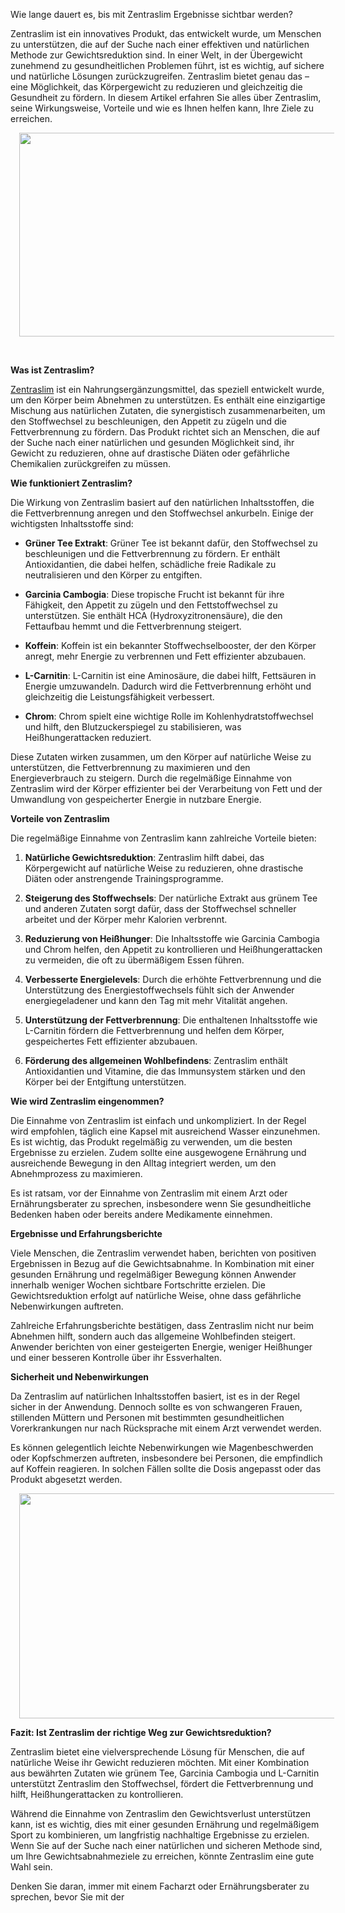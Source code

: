 Wie lange dauert es, bis mit Zentraslim Ergebnisse sichtbar werden?

<p data-end="760" data-start="165">Zentraslim ist ein innovatives Produkt, das entwickelt wurde, um Menschen zu unterst&uuml;tzen, die auf der Suche nach einer effektiven und nat&uuml;rlichen Methode zur Gewichtsreduktion sind. In einer Welt, in der &Uuml;bergewicht zunehmend zu gesundheitlichen Problemen f&uuml;hrt, ist es wichtig, auf sichere und nat&uuml;rliche L&ouml;sungen zur&uuml;ckzugreifen. Zentraslim bietet genau das &ndash; eine M&ouml;glichkeit, das K&ouml;rpergewicht zu reduzieren und gleichzeitig die Gesundheit zu f&ouml;rdern. In diesem Artikel erfahren Sie alles &uuml;ber Zentraslim, seine Wirkungsweise, Vorteile und wie es Ihnen helfen kann, Ihre Ziele zu erreichen.</p>
<div class="separator" style="clear: both; text-align: center;"><a style="margin-left: 1em; margin-right: 1em;" href="https://blogger.googleusercontent.com/img/b/R29vZ2xl/AVvXsEjsLZn2605Eenr4OOA09ULkZHbiIE9stkEfaPG2NdeopstFZJ0C-hloE5V9KiPCdU3M72QCc9yJikTv2gjqSIQiqWGxW0i9ggGEFxnMKVVptIhsWNbhyeLNFbeaEPXAKdlXhrU_8ekbUXdTLc4-U4R2JgLNtBZ6h5w-ylvvGLVWivNcJVa7Vr-bWtw61Ylq/s512/unnamed%20(7).png"><img src="https://blogger.googleusercontent.com/img/b/R29vZ2xl/AVvXsEjsLZn2605Eenr4OOA09ULkZHbiIE9stkEfaPG2NdeopstFZJ0C-hloE5V9KiPCdU3M72QCc9yJikTv2gjqSIQiqWGxW0i9ggGEFxnMKVVptIhsWNbhyeLNFbeaEPXAKdlXhrU_8ekbUXdTLc4-U4R2JgLNtBZ6h5w-ylvvGLVWivNcJVa7Vr-bWtw61Ylq/w640-h326/unnamed%20(7).png" alt="" width="640" height="326" border="0" data-original-height="260" data-original-width="512" /></a></div>
<p>&nbsp;</p>
<p data-end="785" data-start="762"><strong data-end="785" data-start="762">Was ist Zentraslim?</strong></p>
<p data-end="1320" data-start="787"><a href="https://zentraslim.de/">Zentraslim</a> ist ein Nahrungserg&auml;nzungsmittel, das speziell entwickelt wurde, um den K&ouml;rper beim Abnehmen zu unterst&uuml;tzen. Es enth&auml;lt eine einzigartige Mischung aus nat&uuml;rlichen Zutaten, die synergistisch zusammenarbeiten, um den Stoffwechsel zu beschleunigen, den Appetit zu z&uuml;geln und die Fettverbrennung zu f&ouml;rdern. Das Produkt richtet sich an Menschen, die auf der Suche nach einer nat&uuml;rlichen und gesunden M&ouml;glichkeit sind, ihr Gewicht zu reduzieren, ohne auf drastische Di&auml;ten oder gef&auml;hrliche Chemikalien zur&uuml;ckgreifen zu m&uuml;ssen.</p>
<p data-end="1354" data-start="1322"><strong data-end="1354" data-start="1322">Wie funktioniert Zentraslim?</strong></p>
<p data-end="1533" data-start="1356">Die Wirkung von Zentraslim basiert auf den nat&uuml;rlichen Inhaltsstoffen, die die Fettverbrennung anregen und den Stoffwechsel ankurbeln. Einige der wichtigsten Inhaltsstoffe sind:</p>
<ul data-end="2524" data-start="1535">
<li data-end="1778" data-start="1535">
<p data-end="1778" data-start="1537"><strong data-end="1559" data-start="1537">Gr&uuml;ner Tee Extrakt</strong>: Gr&uuml;ner Tee ist bekannt daf&uuml;r, den Stoffwechsel zu beschleunigen und die Fettverbrennung zu f&ouml;rdern. Er enth&auml;lt Antioxidantien, die dabei helfen, sch&auml;dliche freie Radikale zu neutralisieren und den K&ouml;rper zu entgiften.</p>
</li>
<li data-end="2024" data-start="1782">
<p data-end="2024" data-start="1784"><strong data-end="1805" data-start="1784">Garcinia Cambogia</strong>: Diese tropische Frucht ist bekannt f&uuml;r ihre F&auml;higkeit, den Appetit zu z&uuml;geln und den Fettstoffwechsel zu unterst&uuml;tzen. Sie enth&auml;lt HCA (Hydroxyzitronens&auml;ure), die den Fettaufbau hemmt und die Fettverbrennung steigert.</p>
</li>
<li data-end="2169" data-start="2026">
<p data-end="2169" data-start="2028"><strong data-end="2039" data-start="2028">Koffein</strong>: Koffein ist ein bekannter Stoffwechselbooster, der den K&ouml;rper anregt, mehr Energie zu verbrennen und Fett effizienter abzubauen.</p>
</li>
<li data-end="2364" data-start="2171">
<p data-end="2364" data-start="2173"><strong data-end="2187" data-start="2173">L-Carnitin</strong>: L-Carnitin ist eine Aminos&auml;ure, die dabei hilft, Fetts&auml;uren in Energie umzuwandeln. Dadurch wird die Fettverbrennung erh&ouml;ht und gleichzeitig die Leistungsf&auml;higkeit verbessert.</p>
</li>
<li data-end="2524" data-start="2366">
<p data-end="2524" data-start="2368"><strong data-end="2377" data-start="2368">Chrom</strong>: Chrom spielt eine wichtige Rolle im Kohlenhydratstoffwechsel und hilft, den Blutzuckerspiegel zu stabilisieren, was Hei&szlig;hungerattacken reduziert.</p>
</li>
</ul>
<p data-end="2850" data-start="2526">Diese Zutaten wirken zusammen, um den K&ouml;rper auf nat&uuml;rliche Weise zu unterst&uuml;tzen, die Fettverbrennung zu maximieren und den Energieverbrauch zu steigern. Durch die regelm&auml;&szlig;ige Einnahme von Zentraslim wird der K&ouml;rper effizienter bei der Verarbeitung von Fett und der Umwandlung von gespeicherter Energie in nutzbare Energie.</p>
<p data-end="2879" data-start="2852"><strong data-end="2879" data-start="2852">Vorteile von Zentraslim</strong></p>
<p data-end="2953" data-start="2881">Die regelm&auml;&szlig;ige Einnahme von Zentraslim kann zahlreiche Vorteile bieten:</p>
<ol data-end="4073" data-start="2955">
<li data-end="3130" data-start="2955">
<p data-end="3130" data-start="2958"><strong data-end="2990" data-start="2958">Nat&uuml;rliche Gewichtsreduktion</strong>: Zentraslim hilft dabei, das K&ouml;rpergewicht auf nat&uuml;rliche Weise zu reduzieren, ohne drastische Di&auml;ten oder anstrengende Trainingsprogramme.</p>
</li>
<li data-end="3320" data-start="3132">
<p data-end="3320" data-start="3135"><strong data-end="3167" data-start="3135">Steigerung des Stoffwechsels</strong>: Der nat&uuml;rliche Extrakt aus gr&uuml;nem Tee und anderen Zutaten sorgt daf&uuml;r, dass der Stoffwechsel schneller arbeitet und der K&ouml;rper mehr Kalorien verbrennt.</p>
</li>
<li data-end="3517" data-start="3322">
<p data-end="3517" data-start="3325"><strong data-end="3355" data-start="3325">Reduzierung von Hei&szlig;hunger</strong>: Die Inhaltsstoffe wie Garcinia Cambogia und Chrom helfen, den Appetit zu kontrollieren und Hei&szlig;hungerattacken zu vermeiden, die oft zu &uuml;berm&auml;&szlig;igem Essen f&uuml;hren.</p>
</li>
<li data-end="3719" data-start="3519">
<p data-end="3719" data-start="3522"><strong data-end="3551" data-start="3522">Verbesserte Energielevels</strong>: Durch die erh&ouml;hte Fettverbrennung und die Unterst&uuml;tzung des Energiestoffwechsels f&uuml;hlt sich der Anwender energiegeladener und kann den Tag mit mehr Vitalit&auml;t angehen.</p>
</li>
<li data-end="3900" data-start="3721">
<p data-end="3900" data-start="3724"><strong data-end="3761" data-start="3724">Unterst&uuml;tzung der Fettverbrennung</strong>: Die enthaltenen Inhaltsstoffe wie L-Carnitin f&ouml;rdern die Fettverbrennung und helfen dem K&ouml;rper, gespeichertes Fett effizienter abzubauen.</p>
</li>
<li data-end="4073" data-start="3902">
<p data-end="4073" data-start="3905"><strong data-end="3948" data-start="3905">F&ouml;rderung des allgemeinen Wohlbefindens</strong>: Zentraslim enth&auml;lt Antioxidantien und Vitamine, die das Immunsystem st&auml;rken und den K&ouml;rper bei der Entgiftung unterst&uuml;tzen.</p>
</li>
</ol>
<p data-end="4111" data-start="4075"><strong data-end="4111" data-start="4075">Wie wird Zentraslim eingenommen?</strong></p>
<p data-end="4482" data-start="4113">Die Einnahme von Zentraslim ist einfach und unkompliziert. In der Regel wird empfohlen, t&auml;glich eine Kapsel mit ausreichend Wasser einzunehmen. Es ist wichtig, das Produkt regelm&auml;&szlig;ig zu verwenden, um die besten Ergebnisse zu erzielen. Zudem sollte eine ausgewogene Ern&auml;hrung und ausreichende Bewegung in den Alltag integriert werden, um den Abnehmprozess zu maximieren.</p>
<p data-end="4677" data-start="4484">Es ist ratsam, vor der Einnahme von Zentraslim mit einem Arzt oder Ern&auml;hrungsberater zu sprechen, insbesondere wenn Sie gesundheitliche Bedenken haben oder bereits andere Medikamente einnehmen.</p>
<p data-end="4716" data-start="4679"><strong data-end="4716" data-start="4679">Ergebnisse und Erfahrungsberichte</strong></p>
<p data-end="5079" data-start="4718">Viele Menschen, die Zentraslim verwendet haben, berichten von positiven Ergebnissen in Bezug auf die Gewichtsabnahme. In Kombination mit einer gesunden Ern&auml;hrung und regelm&auml;&szlig;iger Bewegung k&ouml;nnen Anwender innerhalb weniger Wochen sichtbare Fortschritte erzielen. Die Gewichtsreduktion erfolgt auf nat&uuml;rliche Weise, ohne dass gef&auml;hrliche Nebenwirkungen auftreten.</p>
<p data-end="5342" data-start="5081">Zahlreiche Erfahrungsberichte best&auml;tigen, dass Zentraslim nicht nur beim Abnehmen hilft, sondern auch das allgemeine Wohlbefinden steigert. Anwender berichten von einer gesteigerten Energie, weniger Hei&szlig;hunger und einer besseren Kontrolle &uuml;ber ihr Essverhalten.</p>
<p data-end="5377" data-start="5344"><strong data-end="5377" data-start="5344">Sicherheit und Nebenwirkungen</strong></p>
<p data-end="5653" data-start="5379">Da Zentraslim auf nat&uuml;rlichen Inhaltsstoffen basiert, ist es in der Regel sicher in der Anwendung. Dennoch sollte es von schwangeren Frauen, stillenden M&uuml;ttern und Personen mit bestimmten gesundheitlichen Vorerkrankungen nur nach R&uuml;cksprache mit einem Arzt verwendet werden.</p>
<p data-end="5897" data-start="5655">Es k&ouml;nnen gelegentlich leichte Nebenwirkungen wie Magenbeschwerden oder Kopfschmerzen auftreten, insbesondere bei Personen, die empfindlich auf Koffein reagieren. In solchen F&auml;llen sollte die Dosis angepasst oder das Produkt abgesetzt werden.</p>
<p><a style="margin-left: 1em; margin-right: 1em;" href="https://blogger.googleusercontent.com/img/b/R29vZ2xl/AVvXsEj0KdDJffICCN2H_moa5oBKGqQppRH4h-RkS5KwS9Z_H3L7CAZfUzLvft_11828sivdECxZeyIGBybbv5bOsedro9wadl7zchyphenhyphen0GiZOzRg94sa0BbkzRvkMmkZ8dNmemeYwie1JmHz2opt5PgAC0JWMoa8lYhqggl9tuG-NcIMXSl-B2CdLmkMZFbKh98mu/s512/unnamed%20(3).jpg"><img src="https://blogger.googleusercontent.com/img/b/R29vZ2xl/AVvXsEj0KdDJffICCN2H_moa5oBKGqQppRH4h-RkS5KwS9Z_H3L7CAZfUzLvft_11828sivdECxZeyIGBybbv5bOsedro9wadl7zchyphenhyphen0GiZOzRg94sa0BbkzRvkMmkZ8dNmemeYwie1JmHz2opt5PgAC0JWMoa8lYhqggl9tuG-NcIMXSl-B2CdLmkMZFbKh98mu/w640-h360/unnamed%20(3).jpg" alt="" width="640" height="360" border="0" data-original-height="288" data-original-width="512" /></a></p>
<p data-end="5964" data-start="5899"><strong data-end="5964" data-start="5899">Fazit: Ist Zentraslim der richtige Weg zur Gewichtsreduktion?</strong></p>
<p data-end="6295" data-start="5966">Zentraslim bietet eine vielversprechende L&ouml;sung f&uuml;r Menschen, die auf nat&uuml;rliche Weise ihr Gewicht reduzieren m&ouml;chten. Mit einer Kombination aus bew&auml;hrten Zutaten wie gr&uuml;nem Tee, Garcinia Cambogia und L-Carnitin unterst&uuml;tzt Zentraslim den Stoffwechsel, f&ouml;rdert die Fettverbrennung und hilft, Hei&szlig;hungerattacken zu kontrollieren.</p>
<p data-end="6666" data-start="6297">W&auml;hrend die Einnahme von Zentraslim den Gewichtsverlust unterst&uuml;tzen kann, ist es wichtig, dies mit einer gesunden Ern&auml;hrung und regelm&auml;&szlig;igem Sport zu kombinieren, um langfristig nachhaltige Ergebnisse zu erzielen. Wenn Sie auf der Suche nach einer nat&uuml;rlichen und sicheren Methode sind, um Ihre Gewichtsabnahmeziele zu erreichen, k&ouml;nnte Zentraslim eine gute Wahl sein.</p>
<p data-end="6863" data-is-last-node="" data-start="6668">Denken Sie daran, immer mit einem Facharzt oder Ern&auml;hrungsberater zu sprechen, bevor Sie mit der</p>
<div class="separator" style="clear: both; text-align: center;">&nbsp;</div>
